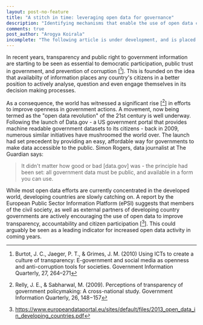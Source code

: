 ```yaml
---
layout: post-no-feature
title: "A stitch in time: leveraging open data for governance"
description: "Identifying mechanisms that enable the use of open data could be key to achieving government accountability and transparency." 
comments: true
post_author: "Arogya Koirala"
incomplete: "The following article is under development, and is placed in this website for testing purposes only"
---
```


In recent years, transparency and public right to government information are starting to be seen as essential to democratic participation, public trust in government, and prevention of corruption [[^1]]. This is founded on the idea that availabilty of information places any country's citizens in a better position to actively analyse, question and even engage themselves in its decision making processes. 

As a consequence, the world has witnessed a significant rise [[^2]] in efforts to improve openness in government actions. A movement, now being termed as the "open data revolution" of the 21st century is well underway. Following the launch of Data.gov - a US government portal that provides machine readable government datasets to its citizens - back in 2009, numerous similar initiatives have mushroomed the world over. The launch had set precedent by providing an easy, affordable way for governments to make data accessible to the public. Simon Rogers, data journalist at The Guardian says:

<blockquote class="quote-custom">
<p>
  It didn't matter how good or bad [data.gov] was - the principle had been set: all government data must be public, and available in a form you can use.  
</p>	
</blockquote>

While most open data efforts are currently concentrated in the developed world, developing countries are slowly catching on. A report by the European Public Sector Information Platform (ePSI) suggests that members of the civil society, as well as external partners of developing country governments are actively encouraging the use of open data to improve transparency, accountability and citizen participation [[^4]]. This could arguably be seen as a leading indicator for increased open data activity in coming years.


[^1]: Burtot, J. C., Jaeger, P. T., & Grimes, J. M. (2010) Using ICTs to create a culture of transparency: E-government and social media as openness and anti-corruption tools for societies. Government Information Quarterly, 27, 264–271

[^2]: Relly, J. E., & Sabharwal, M. (2009). Perceptions of transparency of government policymaking: A cross-national study. Government Information Quarterly, 26, 148−157

[^3]: https://www.theguardian.com/news/datablog/2012/sep/20/open-data-journalism

[^4]: https://www.europeandataportal.eu/sites/default/files/2013_open_data_in_developing_countries.pdf